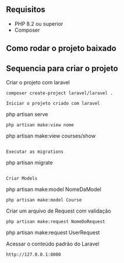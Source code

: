 ## Requisitos

* PHP 8.2 ou superior
* Composer
  
## Como rodar o projeto baixado

## Sequencia para criar o projeto
Criar o projeto com laravel
```
composer create-project laravel/laravel .

Iniciar o projeto criado com laravel
```
php artisan serve
```
php artisan make:view nome
```
php artisan make:view courses/show
```

Executar as migrations
```
php artisan migrate
```

Criar Models
```
php artisan make:model NomeDaModel
```
php artisan make:model Course
```

Criar um arquivo de Request com validação
```
php artisan make:request NomeDoRequest
```
php artisan make:request UserRequest

Acessar o conteúdo padrão do Laravel
```
http://127.0.0.1:8000